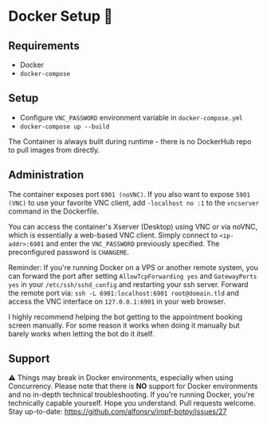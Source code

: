 # Docker Setup 🐋

## Requirements

* Docker
* `docker-compose`

## Setup

* Configure `VNC_PASSWORD` environment variable in `docker-compose.yml`
* `docker-compose up --build`

The Container is always built during runtime - there is no DockerHub repo to pull images from directly.

## Administration

The container exposes port `6901 (noVNC)`. If you also want to expose `5901 (VNC)` to use your favorite VNC client, 
add `-localhost no :1` to the `vncserver` command in the Dockerfile.

You can access the container's Xserver (Desktop) using VNC or via noVNC, which is essentially a web-based VNC client.
Simply connect to `<ip-addr>:6901` and enter the `VNC_PASSWORD` previously specified. The preconfigured password is
`CHANGEME`.

Reminder: If you're running Docker on a VPS or another remote system, you can forward the port after setting 
`AllowTcpForwarding yes` and `GatewayPorts yes` in your `/etc/ssh/sshd_config` and restarting your ssh server. Forward 
the remote port via: `ssh -L 6901:localhost:6901 root@domain.tld` and access the VNC interface on `127.0.0.1:6901` in 
your web browser.

I highly recommend helping the bot getting to the appointment booking screen manually. For some reason it works when
doing it manually but barely works when letting the bot do it itself.

## Support

⚠ Things may break in Docker environments, especially when using Concurrency. Please note that there is **NO** support
for Docker environments and no in-depth technical troubleshooting. If you're running Docker, you're technically capable 
yourself. Hope you understand. Pull requests welcome.
Stay up-to-date: https://github.com/alfonsrv/impf-botpy/issues/27
